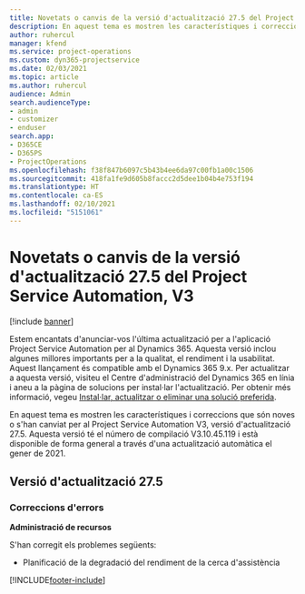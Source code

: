 ```yaml
---
title: Novetats o canvis de la versió d'actualització 27.5 del Project Service Automation revisió, V3
description: En aquest tema es mostren les característiques i correccions que hi ha disponibles per al llançament de l'actualització 27.5, V3, de Project Service Automation.
author: ruhercul
manager: kfend
ms.service: project-operations
ms.custom: dyn365-projectservice
ms.date: 02/03/2021
ms.topic: article
ms.author: ruhercul
audience: Admin
search.audienceType:
- admin
- customizer
- enduser
search.app:
- D365CE
- D365PS
- ProjectOperations
ms.openlocfilehash: f38f847b6097c5b43b4ee6da97c00fb1a00c1506
ms.sourcegitcommit: 418fa1fe9d605b8faccc2d5dee1b04b4e753f194
ms.translationtype: HT
ms.contentlocale: ca-ES
ms.lasthandoff: 02/10/2021
ms.locfileid: "5151061"
---
```

# <a name="whats-new-or-changed-in-project-service-automation-update-release-275-v3"></a>Novetats o canvis de la versió d'actualització 27.5 del Project Service Automation, V3

[!include [banner](../includes/psa-now-project-operations.md)]

Estem encantats d'anunciar-vos l'última actualització per a l'aplicació Project Service Automation per al Dynamics 365. Aquesta versió inclou algunes millores importants per a la qualitat, el rendiment i la usabilitat. Aquest llançament és compatible amb el Dynamics 365 9.x. Per actualitzar a aquesta versió, visiteu el Centre d'administració del Dynamics 365 en línia i aneu a la pàgina de solucions per instal·lar l'actualització. Per obtenir més informació, vegeu [Instal·lar, actualitzar o eliminar una solució preferida](https://docs.microsoft.com/power-platform/admin/install-remove-preferred-solution).

En aquest tema es mostren les característiques i correccions que són noves o s'han canviat per al Project Service Automation V3, versió d'actualització 27.5. Aquesta versió té el número de compilació V3.10.45.119 i està disponible de forma general a través d'una actualització automàtica el gener de 2021.

## <a name="update-release-275"></a>Versió d'actualització 27.5

### <a name="bug-fixes"></a>Correccions d'errors


**Administració de recursos**

S'han corregit els problemes següents:

- Planificació de la degradació del rendiment de la cerca d'assistència


[!INCLUDE[footer-include](../includes/footer-banner.md)]